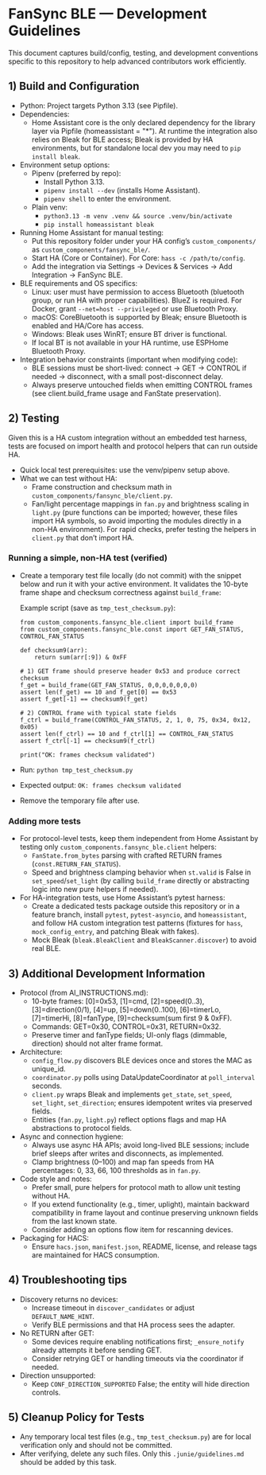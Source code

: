 # FanSync BLE — Development Guidelines

This document captures build/config, testing, and development conventions specific to this repository to help advanced contributors work efficiently.

## 1) Build and Configuration
- Python: Project targets Python 3.13 (see Pipfile).
- Dependencies:
  - Home Assistant core is the only declared dependency for the library layer via Pipfile (homeassistant = "*"). At runtime the integration also relies on Bleak for BLE access; Bleak is provided by HA environments, but for standalone local dev you may need to `pip install bleak`.
- Environment setup options:
  - Pipenv (preferred by repo):
    - Install Python 3.13.
    - `pipenv install --dev` (installs Home Assistant).
    - `pipenv shell` to enter the environment.
  - Plain venv:
    - `python3.13 -m venv .venv && source .venv/bin/activate`
    - `pip install homeassistant bleak`
- Running Home Assistant for manual testing:
  - Put this repository folder under your HA config’s `custom_components/` as `custom_components/fansync_ble/`.
  - Start HA (Core or Container). For Core: `hass -c /path/to/config`.
  - Add the integration via Settings → Devices & Services → Add Integration → FanSync BLE.
- BLE requirements and OS specifics:
  - Linux: user must have permission to access Bluetooth (bluetooth group, or run HA with proper capabilities). BlueZ is required. For Docker, grant `--net=host --privileged` or use Bluetooth Proxy.
  - macOS: CoreBluetooth is supported by Bleak; ensure Bluetooth is enabled and HA/Core has access.
  - Windows: Bleak uses WinRT; ensure BT driver is functional.
  - If local BT is not available in your HA runtime, use ESPHome Bluetooth Proxy.
- Integration behavior constraints (important when modifying code):
  - BLE sessions must be short-lived: connect → GET → CONTROL if needed → disconnect, with a small post-disconnect delay.
  - Always preserve untouched fields when emitting CONTROL frames (see client.build_frame usage and FanState preservation).

## 2) Testing
Given this is a HA custom integration without an embedded test harness, tests are focused on import health and protocol helpers that can run outside HA.

- Quick local test prerequisites: use the venv/pipenv setup above.
- What we can test without HA:
  - Frame construction and checksum math in `custom_components/fansync_ble/client.py`.
  - Fan/light percentage mappings in `fan.py` and brightness scaling in `light.py` (pure functions can be imported; however, these files import HA symbols, so avoid importing the modules directly in a non-HA environment). For rapid checks, prefer testing the helpers in `client.py` that don’t import HA.

### Running a simple, non-HA test (verified)
- Create a temporary test file locally (do not commit) with the snippet below and run it with your active environment. It validates the 10-byte frame shape and checksum correctness against `build_frame`:

  Example script (save as `tmp_test_checksum.py`):

  ```text
  from custom_components.fansync_ble.client import build_frame
  from custom_components.fansync_ble.const import GET_FAN_STATUS, CONTROL_FAN_STATUS

  def checksum9(arr):
      return sum(arr[:9]) & 0xFF

  # 1) GET frame should preserve header 0x53 and produce correct checksum
  f_get = build_frame(GET_FAN_STATUS, 0,0,0,0,0,0,0)
  assert len(f_get) == 10 and f_get[0] == 0x53
  assert f_get[-1] == checksum9(f_get)

  # 2) CONTROL frame with typical state fields
  f_ctrl = build_frame(CONTROL_FAN_STATUS, 2, 1, 0, 75, 0x34, 0x12, 0x05)
  assert len(f_ctrl) == 10 and f_ctrl[1] == CONTROL_FAN_STATUS
  assert f_ctrl[-1] == checksum9(f_ctrl)

  print("OK: frames checksum validated")
  ```

- Run: `python tmp_test_checksum.py`
- Expected output: `OK: frames checksum validated`
- Remove the temporary file after use.

### Adding more tests
- For protocol-level tests, keep them independent from Home Assistant by testing only `custom_components.fansync_ble.client` helpers:
  - `FanState.from_bytes` parsing with crafted RETURN frames (`const.RETURN_FAN_STATUS`).
  - Speed and brightness clamping behavior when `st.valid` is False in `set_speed`/`set_light` (by calling `build_frame` directly or abstracting logic into new pure helpers if needed).
- For HA-integration tests, use Home Assistant’s pytest harness:
  - Create a dedicated tests package outside this repository or in a feature branch, install `pytest`, `pytest-asyncio`, and `homeassistant`, and follow HA custom integration test patterns (fixtures for `hass`, `mock_config_entry`, and patching Bleak with fakes).
  - Mock Bleak (`bleak.BleakClient` and `BleakScanner.discover`) to avoid real BLE.

## 3) Additional Development Information
- Protocol (from AI_INSTRUCTIONS.md):
  - 10-byte frames: [0]=0x53, [1]=cmd, [2]=speed(0..3), [3]=direction(0/1), [4]=up, [5]=down(0..100), [6]=timerLo, [7]=timerHi, [8]=fanType, [9]=checksum(sum first 9 & 0xFF).
  - Commands: GET=0x30, CONTROL=0x31, RETURN=0x32.
  - Preserve timer and fanType fields; UI-only flags (dimmable, direction) should not alter frame format.
- Architecture:
  - `config_flow.py` discovers BLE devices once and stores the MAC as unique_id.
  - `coordinator.py` polls using DataUpdateCoordinator at `poll_interval` seconds.
  - `client.py` wraps Bleak and implements `get_state`, `set_speed`, `set_light`, `set_direction`; ensures idempotent writes via preserved fields.
  - Entities (`fan.py`, `light.py`) reflect options flags and map HA abstractions to protocol fields.
- Async and connection hygiene:
  - Always use async HA APIs; avoid long-lived BLE sessions; include brief sleeps after writes and disconnects, as implemented.
  - Clamp brightness (0–100) and map fan speeds from HA percentages: 0, 33, 66, 100 thresholds as in `fan.py`.
- Code style and notes:
  - Prefer small, pure helpers for protocol math to allow unit testing without HA.
  - If you extend functionality (e.g., timer, uplight), maintain backward compatibility in frame layout and continue preserving unknown fields from the last known state.
  - Consider adding an options flow item for rescanning devices.
- Packaging for HACS:
  - Ensure `hacs.json`, `manifest.json`, README, license, and release tags are maintained for HACS consumption.

## 4) Troubleshooting tips
- Discovery returns no devices:
  - Increase timeout in `discover_candidates` or adjust `DEFAULT_NAME_HINT`.
  - Verify BLE permissions and that HA process sees the adapter.
- No RETURN after GET:
  - Some devices require enabling notifications first; `_ensure_notify` already attempts it before sending GET.
  - Consider retrying GET or handling timeouts via the coordinator if needed.
- Direction unsupported:
  - Keep `CONF_DIRECTION_SUPPORTED` False; the entity will hide direction controls.

## 5) Cleanup Policy for Tests
- Any temporary local test files (e.g., `tmp_test_checksum.py`) are for local verification only and should not be committed.
- After verifying, delete any such files. Only this `.junie/guidelines.md` should be added by this task.
